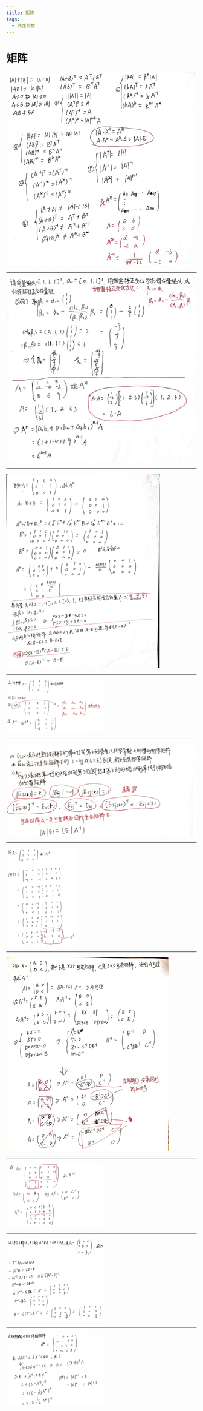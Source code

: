 ```yaml
---
title: 矩阵
tags:
  - 线性代数
---
```




# 矩阵



<img src="/assets/image/2020-06-30-9.jpg" style="zoom:50%;" />

------

<img src="/assets/image/2020-06-30-10.jpg" style="zoom:50%;" />

------

<img src="/assets/image/2020-06-30-11.jpg" style="zoom:50%;" />

------

<img src="/assets/image/2020-06-30-12.jpg" style="zoom:25%;" />

------

<img src="/assets/image/2020-07-01-0.jpg" style="zoom:50%;" />

------

<img src="/assets/image/2020-07-01-1.jpg"  style="zoom:25%;" />

------

<img src="/assets/image/2020-07-01-2.jpg"  style="zoom:50%;" />

------

<img src="/assets/image/2020-07-01-3.jpg"  style="zoom: 25%;" />

------

<img src="/assets/image/2020-07-01-4.jpg" style="zoom:25%;" />

------

<img src="/assets/image/2020-07-01-5.jpg" style="zoom:25%;" />
